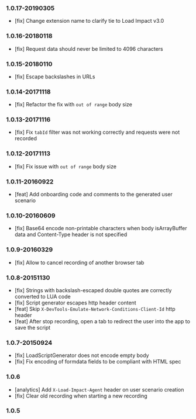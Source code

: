 ### 1.0.17-20190305

- [fix] Change extension name to clarify tie to Load Impact v3.0

### 1.0.16-20180118

- [fix] Request data should never be limited to 4096 characters

### 1.0.15-20180110

- [fix] Escape backslashes in URLs

### 1.0.14-20171118

- [fix] Refactor the fix with `out of range` body size

### 1.0.13-20171116

- [fix] Fix `tabId` filter was not working correctly and requests were not recorded

### 1.0.12-20171113

- [fix] Fix issue with `out of range` body size

### 1.0.11-20160922

- [feat] Add onboarding code and comments to the generated user scenario

### 1.0.10-20160609

- [fix] Base64 encode non-printable characters when body isArrayBuffer data and Content-Type header is not specified

### 1.0.9-20160329
- [fix] Allow to cancel recording of another browser tab

### 1.0.8-20151130
- [fix] Strings with backslash-escaped double quotes are
  correctly converted to LUA code
- [fix] Script generator escapes http header content
- [feat] Skip `X-DevTools-Emulate-Network-Conditions-Client-Id` http header
- [feat] After stop recording, open a tab to redirect the user into the app to save the script

### 1.0.7-20150924
- [fix] LoadScriptGenerator does not encode empty body
- [fix] Fix encoding of formdata fields to be compliant with HTML spec

### 1.0.6
- [analytics] Add `X-Load-Impact-Agent` header on user scenario creation
- [fix] Clear old recording when starting a new recording

### 1.0.5
